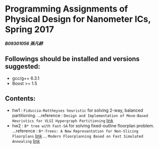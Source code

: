 # Programming Assignments of Physical Design for Nanometer ICs, Spring 2017
***B09301056 孫凡耕***

## Followings should be installed and versions suggested:
- gcc/g++ 6.3.1
- Boost >= 1.5

## Contents:
- hw1 : `Fiduccia-Mattheyses heuristic` for solving 2-way, balanced partitioning.
...reference : `Design and Implementation of Move-Based Heuristics for VLSI Hypergraph Partitioning` 
[link](http://web.eecs.umich.edu/~imarkov/pubs/jour/j004.pdf)
- hw2 : `B* tree with Fast-SA` for solving fixed-outline floorplan problem.
...reference : `B*-Trees: A New Representation for Non-Slicing Floorplans` 
[link](http://ieeexplore.ieee.org/stamp/stamp.jsp?arnumber=855354)
...            `Modern Floorplanning Based on Fast Simulated Annealing` 
[link](http://cc.ee.ntu.edu.tw/~ywchang/Papers/ispd05-floorplanning.pdf)
